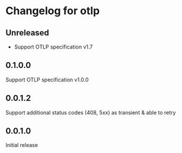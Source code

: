 # Changelog for otlp

## Unreleased

- Support OTLP specification v1.7

## 0.1.0.0

Support OTLP specification v1.0.0

## 0.0.1.2

Support additional status codes (408, 5xx) as transient & able to retry

## 0.0.1.0

Initial release
